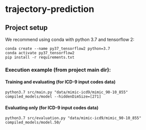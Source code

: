 # trajectory-prediction

## Project setup
We recommend using conda with python 3.7 and tensorflow 2:
```
conda create --name py37_tensorflow2 python=3.7
conda activate py37_tensorflow2
pip install -r requirements.txt
```

### Execution example (from project main dir):

#### Training and evaluating (for ICD-9 input codes data)
`python3.7 src/main.py "data/mimic-icd9/mimic_90-10_855" compiled_models/model --hiddenDimSize=[271]`

#### Evaluating only (for ICD-9 input codes data)
`python3.7 src/evaluation.py "data/mimic-icd9/mimic_90-10_855" compiled_models/model.50/`